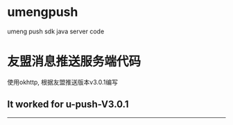 # umengpush
umeng push sdk java server code
# 友盟消息推送服务端代码
使用okhttp, 根据友盟推送版本v3.0.1编写
## It worked for u-push-V3.0.1
-------------------------------
